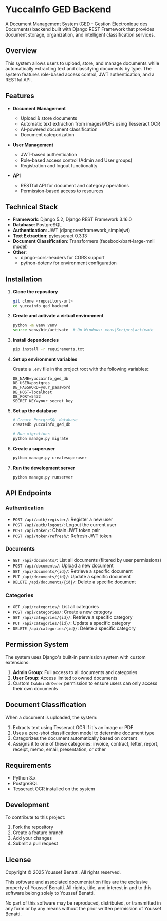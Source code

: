# YuccaInfo GED Backend

A Document Management System (GED - Gestion Électronique des Documents) backend built with Django REST Framework that provides document storage, organization, and intelligent classification services.

## Overview

This system allows users to upload, store, and manage documents while automatically extracting text and classifying documents by type. The system features role-based access control, JWT authentication, and a RESTful API.

## Features

- **Document Management**

  - Upload & store documents
  - Automatic text extraction from images/PDFs using Tesseract OCR
  - AI-powered document classification
  - Document categorization

- **User Management**

  - JWT-based authentication
  - Role-based access control (Admin and User groups)
  - Registration and logout functionality

- **API**
  - RESTful API for document and category operations
  - Permission-based access to resources

## Technical Stack

- **Framework**: Django 5.2, Django REST Framework 3.16.0
- **Database**: PostgreSQL
- **Authentication**: JWT (djangorestframework_simplejwt)
- **Text Extraction**: pytesseract 0.3.13
- **Document Classification**: Transformers (facebook/bart-large-mnli model)
- **Other**:
  - django-cors-headers for CORS support
  - python-dotenv for environment configuration

## Installation

1. **Clone the repository**

   ```bash
   git clone <repository-url>
   cd yuccainfo_ged_backend
   ```

2. **Create and activate a virtual environment**

   ```bash
   python -m venv venv
   source venv/bin/activate  # On Windows: venv\Scripts\activate
   ```

3. **Install dependencies**

   ```bash
   pip install -r requirements.txt
   ```

4. **Set up environment variables**

   Create a `.env` file in the project root with the following variables:

   ```
   DB_NAME=yuccainfo_ged_db
   DB_USER=postgres
   DB_PASSWORD=your_password
   DB_HOST=localhost
   DB_PORT=5432
   SECRET_KEY=your_secret_key
   ```

5. **Set up the database**

   ```bash
   # Create PostgreSQL database
   createdb yuccainfo_ged_db

   # Run migrations
   python manage.py migrate
   ```

6. **Create a superuser**

   ```bash
   python manage.py createsuperuser
   ```

7. **Run the development server**

   ```bash
   python manage.py runserver
   ```

## API Endpoints

### Authentication

- `POST /api/auth/register/`: Register a new user
- `POST /api/auth/logout/`: Logout the current user
- `POST /api/token/`: Obtain JWT token pair
- `POST /api/token/refresh/`: Refresh JWT token

### Documents

- `GET /api/documents/`: List all documents (filtered by user permissions)
- `POST /api/documents/`: Upload a new document
- `GET /api/documents/{id}/`: Retrieve a specific document
- `PUT /api/documents/{id}/`: Update a specific document
- `DELETE /api/documents/{id}/`: Delete a specific document

### Categories

- `GET /api/categories/`: List all categories
- `POST /api/categories/`: Create a new category
- `GET /api/categories/{id}/`: Retrieve a specific category
- `PUT /api/categories/{id}/`: Update a specific category
- `DELETE /api/categories/{id}/`: Delete a specific category

## Permission System

The system uses Django's built-in permission system with custom extensions:

1. **Admin Group**: Full access to all documents and categories
2. **User Group**: Access limited to owned documents
3. Custom `IsAdminOrOwner` permission to ensure users can only access their own documents

## Document Classification

When a document is uploaded, the system:

1. Extracts text using Tesseract OCR if it's an image or PDF
2. Uses a zero-shot classification model to determine document type
3. Categorizes the document automatically based on content
4. Assigns it to one of these categories: invoice, contract, letter, report, receipt, memo, email, presentation, or other

## Requirements

- Python 3.x
- PostgreSQL
- Tesseract OCR installed on the system

## Development

To contribute to this project:

1. Fork the repository
2. Create a feature branch
3. Add your changes
4. Submit a pull request

## License

Copyright © 2025 Youssef Benatti. All rights reserved.

This software and associated documentation files are the exclusive property of Youssef Benatti. All rights, title, and interest in and to this software belong solely to Youssef Benatti.

No part of this software may be reproduced, distributed, or transmitted in any form or by any means without the prior written permission of Youssef Benatti.
